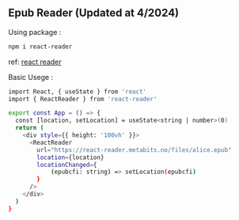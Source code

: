 ## Epub Reader (Updated at 4/2024)

Using package :

```bash
npm i react-reader 
```
ref: [react reader](https://www.npmjs.com/package/react-reader) 

Basic Usege :
```bash
import React, { useState } from 'react'
import { ReactReader } from 'react-reader'

export const App = () => {
  const [location, setLocation] = useState<string | number>(0)
  return (
    <div style={{ height: '100vh' }}>
      <ReactReader
        url="https://react-reader.metabits.no/files/alice.epub"
        location={location}
        locationChanged={
	        (epubcfi: string) => setLocation(epubcfi)
        }
      />
    </div>
  )
} 
```

